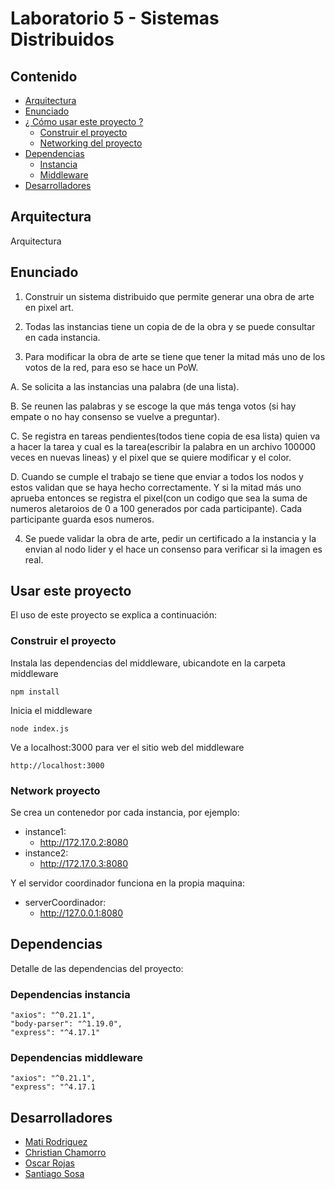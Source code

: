 # Laboratorio 5 - Sistemas Distribuidos

## Contenido

- [Arquitectura](#arquitectura)
- [Enunciado](#enunciado)
- [¿ Cómo usar este proyecto ?](#usar-este-proyecto)
  - [Construir el proyecto](#construir-el-proyecto)
  - [Networking del proyecto](#network-proyecto)
- [Dependencias](#dependencias)
  - [Instancia](#dependencias-instancia)
  - [Middleware](#dependencias-middleware)
- [Desarrolladores](#desarrolladores)

## Arquitectura

Arquitectura

## Enunciado

1. Construir un sistema distribuido que permite generar una obra de arte en pixel art.

2. Todas las instancias tiene un copia de de la obra y se puede consultar en cada instancia.

3. Para modificar la obra de arte se tiene que tener la mitad más uno de los votos de la red, para eso se hace un PoW.

A. Se solicita a las instancias una palabra (de una lista).

B. Se reunen las palabras y se escoge la que más tenga votos (si hay empate o no hay consenso se vuelve a preguntar).

C. Se registra en tareas pendientes(todos tiene copia de esa lista) quien va a hacer la tarea y cual es la tarea(escribir la palabra en un archivo 100000 veces en nuevas lineas) y el pixel que se quiere modificar y el color.

D. Cuando se cumple el trabajo se tiene que enviar a todos los nodos y estos validan que se haya hecho correctamente. Y si la mitad más uno aprueba entonces se registra el pixel(con un codigo que sea la suma de numeros aletaroios de 0 a 100 generados por cada participante). Cada participante guarda esos numeros.

4. Se puede validar la obra de arte, pedir un certificado a la instancia y la envian al nodo lider y el hace un consenso para verificar si la imagen es real.

## Usar este proyecto

El uso de este proyecto se explica a continuación:

### Construir el proyecto

Instala las dependencias del middleware, ubicandote en la carpeta middleware

```
npm install
```

Inicia el middleware

```
node index.js
```

Ve a localhost:3000 para ver el sitio web del middleware

```
http://localhost:3000
```

### Network proyecto

Se crea un contenedor por cada instancia, por ejemplo:

- instance1:
  - http://172.17.0.2:8080
- instance2:
  - http://172.17.0.3:8080

Y el servidor coordinador funciona en la propia maquina:

- serverCoordinador:
  - http://127.0.0.1:8080

## Dependencias

Detalle de las dependencias del proyecto:

### Dependencias instancia

```
"axios": "^0.21.1",
"body-parser": "^1.19.0",
"express": "^4.17.1"
```

### Dependencias middleware

```
"axios": "^0.21.1",
"express": "^4.17.1
```

## Desarrolladores

- [Mati Rodriguez](https://github.com/limarosa29)
- [Christian Chamorro](https://github.com/cris2014971130)
- [Oscar Rojas](https://github.com/augusticor)
- [Santiago Sosa](https://github.com/SantiagoSosa12)
